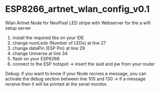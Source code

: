 # ESP8266_artnet_wlan_config_v0.1

Wlan Artnet Node for NeoPixel LED stripe
with Webserver for the a wifi setup server


1. install the required libs on your IDE
2. change numLeds (Number of LEDs) at line 27
3. change dataPin (ESP Pin) at line 29
4. change Universe at line 34
5. flash on your ESP8266
6. connect to the ESP hotspot
   -> insert the ssid and pw from your router

Debug:
if you want to know if your Node recives a message,
you can activate the debug section between
line 105 and 130 -> if a message receive then it will be
printed at the serial monitor.
